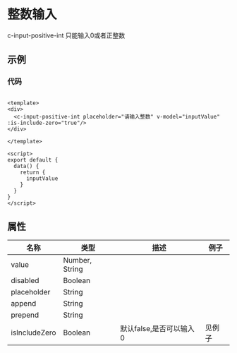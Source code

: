 # 整数输入    
c-input-positive-int
只能输入0或者正整数
## 示例  
<Demo>
  <InputPositiveIntDemo />
</Demo>

### 代码
```vue

<template>
<div>
  <c-input-positive-int placeholder="请输入整数" v-model="inputValue" :is-include-zero="true"/>
</div>

</template>

<script>
export default {
  data() {
    return {
      inputValue
    }
  }
}
</script>
```
## 属性  
| 名称 | 类型 | 描述 | 例子 |  
| ---- | ---- | ---- | ---- |
| value | Number, String | | |  
| disabled | Boolean |  | |  
| placeholder | String |  | |
| append | String |  | |
| prepend | String |  | |
| isIncludeZero | Boolean | 默认false,是否可以输入0 |见例子 |
<Comment />